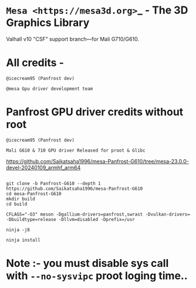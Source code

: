 `Mesa <https://mesa3d.org>`_ - The 3D Graphics Library
======================================================

Valhall v10 "CSF" support branch—for Mali G710/G610.
# All credits - 
`@icecream95 (Panfrost dev)`

`@mesa Gpu driver development team`

# Panfrost GPU driver credits without root

`@icecream95 (Panfrost dev)`

`Mali G610 & 710 GPU driver Released for proot & Glibc`

<https://github.com/Saikatsaha1996/mesa-Panfrost-G610/tree/mesa-23.0.0-devel-20240109_armhf_arm64>


```

git clone -b Panfrost-G610 --depth 1 https://github.com/Saikatsaha1996/mesa-Panfrost-G610
cd mesa-Panfrost-G610
mkdir build
cd build

CFLAGS="-O3" meson -Dgallium-drivers=panfrost,swrast -Dvulkan-drivers= -Dbuildtype=release -Dllvm=disabled -Dprefix=/usr

ninja -j8

ninja install
```

# Note :- you must disable sys call with `--no-sysvipc` proot loging time..

  
